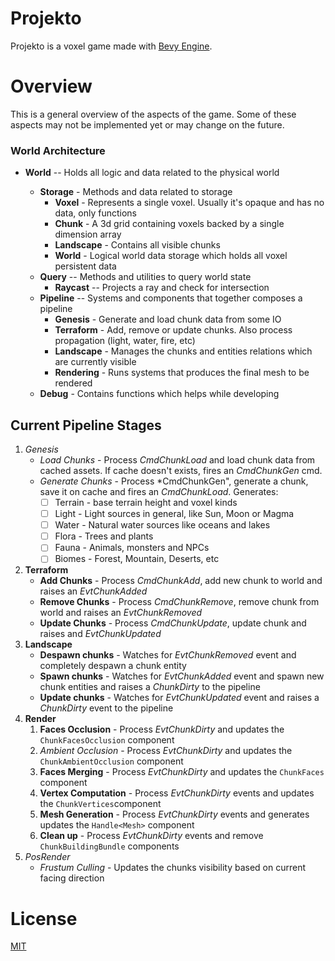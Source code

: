 # Projekto

Projekto is a voxel game made with [Bevy Engine](https://github.com/bevyengine/bevy).


# Overview

This is a general overview of the aspects of the game. Some of these aspects may not be implemented yet or may change on the future.

### World Architecture

- **World** -- Holds all logic and data related to the physical world
  - **Storage** - Methods and data related to storage
    - **Voxel** - Represents a single voxel. Usually it's opaque and has no data, only functions
    - **Chunk** - A 3d grid containing voxels backed by a single dimension array
    - **Landscape** - Contains all visible chunks
    - **World** - Logical world data storage which holds all voxel persistent data
  - **Query** -- Methods and utilities to query world state
    - **Raycast** -- Projects a ray and check for intersection
  - **Pipeline** -- Systems and components that together composes a pipeline
    - **Genesis** - Generate and load chunk data from some IO
    - **Terraform** - Add, remove or update chunks. Also process propagation (light, water, fire, etc)
    - **Landscape** - Manages the chunks and entities relations which are currently visible
    - **Rendering** - Runs systems that produces the final mesh to be rendered 
  - **Debug** - Contains functions which helps while developing

  <!-- - **Manipulation** - Commands to manipulate the world 
    - **Set Voxel** - Set a voxel value in a given point on the world
    - **Spawn Chunk**  - Spawns a chunk in a given position
    - **Despawn Chunk** - Despawn chunk in a given position -->
  <!--- **Propagation** - Any computation task that needs propagate some value over the world
    - **Light** - Propagates sun and artificial light over the world
    - **Water** - Propagates water over the world
    - **Fire** - Propagates fire over the world
    - **Physics** - Propagate physics behavior, like structures collapse, over the world -->
  <!-- - **Rendering** - Steps to render the final visible chunk
    - **Faces Occlusion** - Hides chunks and voxels that doesn't needs to be rendered
    - **Ambient Occlusion** - Computes the AO of each face
    - **Faces Merge** - Merge faces with the same properties to reduce the number of vertices
    - **Vertex Computation** - Computes the vertices for all visible and merges faces 
    - **Mesh Generation** - Generates the final mesh using the computed vertices -->

## Current Pipeline Stages

1. *Genesis*
    - *Load Chunks* - Process *CmdChunkLoad* and load chunk data from cached assets. If cache doesn't exists, fires an *CmdChunkGen* cmd.
    - *Generate Chunks* - Process *CmdChunkGen", generate a chunk, save it on cache and fires an *CmdChunkLoad*. Generates:
        * [ ] Terrain - base terrain height and voxel kinds
        * [ ] Light - Light sources in general, like Sun, Moon or Magma
        * [ ] Water - Natural water sources like oceans and lakes
        * [ ] Flora - Trees and plants
        * [ ] Fauna - Animals, monsters and NPCs
        * [ ] Biomes - Forest, Mountain, Deserts, etc
2. **Terraform**
    - **Add Chunks** - Process *CmdChunkAdd*, add new chunk to world and raises an *EvtChunkAdded*
    - **Remove Chunks** - Process *CmdChunkRemove*, remove chunk from world and raises an *EvtChunkRemoved*
    - **Update Chunks** - Process *CmdChunkUpdate*, update chunk and raises and *EvtChunkUpdated*
3. **Landscape**
    - **Despawn chunks** - Watches for *EvtChunkRemoved* event and completely despawn a chunk entity
    - **Spawn chunks** - Watches for *EvtChunkAdded* event and spawn new chunk entities and raises a *ChunkDirty* to the pipeline
    - **Update chunks** - Watches for *EvtChunkUpdated* event and raises a *ChunkDirty* event to the pipeline
4. **Render**
    1. **Faces Occlusion** - Process *EvtChunkDirty* and updates the `ChunkFacesOcclusion` component
    2. *Ambient Occlusion* - Process *EvtChunkDirty* and updates the `ChunkAmbientOcclusion` component
    3. **Faces Merging** - Process *EvtChunkDirty* and updates the `ChunkFaces` component
    4. **Vertex Computation** - Process *EvtChunkDirty* events and updates the `ChunkVertices`component
    5. **Mesh Generation** - Process *EvtChunkDirty* events and generates updates the `Handle<Mesh>` component
    6. **Clean up** - Process *EvtChunkDirty* events and remove `ChunkBuildingBundle` components
5. *PosRender*
    - *Frustum Culling* - Updates the chunks visibility based on current facing direction


# License
[MIT](https://choosealicense.com/licenses/mit/)